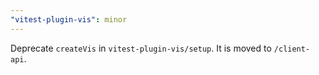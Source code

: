 ```yaml
---
"vitest-plugin-vis": minor
---
```


Deprecate `createVis` in `vitest-plugin-vis/setup`.
It is moved to `/client-api`.